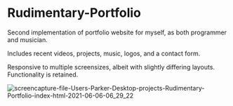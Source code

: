 # Rudimentary-Portfolio

Second implementation of portfolio website for myself, as both programmer and musician.

Includes recent videos, projects, music, logos, and a contact form.

Responsive to multiple screensizes, albeit with slightly differing layouts.  Functionality is retained.

![screencapture-file-Users-Parker-Desktop-projects-Rudimentary-Portfolio-index-html-2021-06-06-06_29_22](https://user-images.githubusercontent.com/80937296/120922759-8f7f3180-c690-11eb-88ff-c0a480813820.png)
